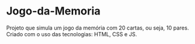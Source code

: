 # Jogo-da-Memoria
Projeto que simula um jogo da memória com 20 cartas, ou seja, 10 pares. <br>
Criado com o uso das tecnologias: HTML, CSS e JS. <br>
